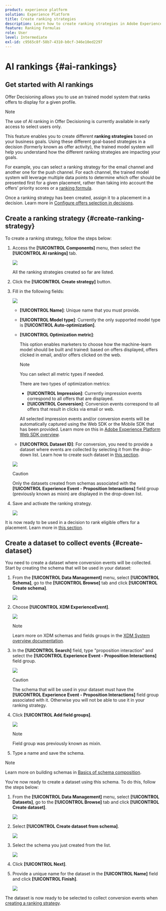 ```yaml
---
product: experience platform
solution: Experience Platform
title: Create ranking strategies
description: Learn how to create ranking strategies in Adobe Experience Platform.
feature: Ranking Formulas
role: User
level: Intermediate
exl-id: c9565c8f-58b7-4310-b0cf-346e10ed2297
---
```

# AI rankings {#ai-rankings}

## Get started with AI rankings

Offer Decisioning allows you to use an trained model system that ranks offers to display for a given profile.

>[!NOTE]
>
>The use of AI ranking in Offer Decisioning is currently available in early access to select users only.

This feature enables you to create different **ranking strategies** based on your business goals. Using these different goal-based strategies in a decision (formerly known as offer activity), the trained model system will help you understand how the different ranking strategies are impacting your goals.

For example, you can select a ranking strategy for the email channel and another one for the push channel. For each channel, the trained model system will leverage multiple data points to determine which offer should be presented first for a given placement, rather than taking into account the offers’ priority scores or a [ranking formula](create-ranking-formulas.md).

<!--This feature is not enabled by default. To be able to use it, reach out to your Adobe contact.-->

Once a ranking strategy has been created, assign it to a placement in a decision. Learn more in [Configure offers selection in decisions](../offer-activities/configure-offer-selection.md).

## Create a ranking strategy {#create-ranking-strategy}

To create a ranking strategy, follow the steps below:

1. Access the **[!UICONTROL Components]** menu, then select the **[!UICONTROL AI rankings]** tab.

    ![](../assets/ai-ranking-list.png)

    All the ranking strategies created so far are listed.

1. Click the **[!UICONTROL Create strategy]** button.

1. Fill in the following fields:

    ![](../assets/ai-ranking-fields.png)

    * **[!UICONTROL Name]**: Unique name that you must provide.

    * **[!UICONTROL Model type]**: Currently the only supported model type is **[!UICONTROL Auto-optimization]**.<!--More will be supported in the future so the drop-down list will be enabled.-->

    * **[!UICONTROL Optimization metric]**:
    
        This option enables marketers to choose how the machine-learn model should be built and trained: based on offers displayed, offers clicked in email, and/or offers clicked on the web.

        >[!NOTE]
        >
        >You can select all metric types if needed.

        There are two types of optimization metrics:
        * **[!UICONTROL Impression]**: Currently impression events correspond to all offers that are displayed.
        * **[!UICONTROL Conversion]**: Conversion events correspond to all offers that result in clicks via email or web.

        All selected impression events and/or conversion events will be automatically captured using the Web SDK or the Mobile SDK that has been provided. Learn more on this in [Adobe Experience Platform Web SDK overview](https://experienceleague.adobe.com/docs/experience-platform/edge/home.html?lang=en).

    * **[!UICONTROL Dataset ID]**: For conversion, you need to provide a dataset where events are collected by selecting it from the drop-down list. Learn how to create such dataset in [this section](#create-dataset). <!--This dataset needs to be associated with a schema that must have the **[!UICONTROL Proposition Interactions]** field group (previously known as mixin) associated with it.-->

    ![](../assets/ai-ranking-dataset-id.png)
    
    >[!CAUTION]
    >
    >Only the datasets created from schemas associated with the **[!UICONTROL Experience Event - Proposition Interactions]** field group (previously known as mixin) are displayed in the drop-down list.

1. Save and activate the ranking strategy.

    ![](../assets/ai-ranking-save-activate.png)

It is now ready to be used in a decision to rank eligible offers for a placement. Learn more in [this section](../offer-activities/configure-offer-selection.md#use-ranking-strategy).<!--TBC?-->

## Create a dataset to collect events {#create-dataset}

You need to create a dataset where conversion events will be collected. Start by creating the schema that will be used in your dataset:

1. From the **[!UICONTROL Data Management]** menu, select **[!UICONTROL Schema]**, go to the **[!UICONTROL Browse]** tab and click **[!UICONTROL Create schema]**.

    ![](../assets/ai-ranking-create-schema.png)

1. Choose **[!UICONTROL XDM ExperienceEvent]**.

    ![](../assets/ai-ranking-xdm-event.png)

    >[!NOTE]
    >
    >    Learn more on XDM schemas and fields groups in the [XDM System overview documentation](https://experienceleague.adobe.com/docs/experience-platform/xdm/home.html?lang=en).


1. In the **[!UICONTROL Search]** field, type "proposition interaction" and select the **[!UICONTROL Experience Event - Proposition Interactions]** field group.

    ![](../assets/ai-ranking-proposition-interactions.png)

    >[!CAUTION]
    >
    >    The schema that will be used in your dataset must have the **[!UICONTROL Experience Event - Proposition Interactions]** field group associated with it. Otherwise you will not be able to use it in your ranking strategy.

1. Click **[!UICONTROL Add field groups]**.

    ![](../assets/ai-ranking-add-field-group.png)

    >[!NOTE]
    >Field group was previously known as mixin.
    >    


1. Type a name and save the schema.<!--How do you edit the fields in this new schema? Examples?-->

>[!NOTE]
>
>    Learn more on building schemas in [Basics of schema composition](https://experienceleague.adobe.com/docs/experience-platform/xdm/schema/composition.html?lang=en#understanding-schemas).

You're now ready to create a dataset using this schema. To do this, follow the steps below:

1. From the **[!UICONTROL Data Management]** menu, select **[!UICONTROL Datasets]**, go to the **[!UICONTROL Browse]** tab and click **[!UICONTROL Create dataset]**.

    ![](../assets/ai-ranking-create-dataset.png)

1. Select **[!UICONTROL Create dataset from schema]**.

    ![](../assets/ai-ranking-create-dataset-from-schema.png)
    
1. Select the schema you just created from the list.

    ![](../assets/ai-ranking-dataset-select-schema.png)

1. Click **[!UICONTROL Next]**.

1. Provide a unique name for the dataset in the **[!UICONTROL Name]** field and click **[!UICONTROL Finish]**.

    ![](../assets/ai-ranking-dataset-name.png)

The dataset is now ready to be selected to collect conversion events when [creating a ranking strategy](#create-ranking-strategy).

<!--## Using a ranking strategy {#using-ranking}

To use the ranking strategy you created above, follow the steps below:

Once a ranking strategy has been created, you can assign it to a placement in a decision (previously known as offer activity). For more on this, see [Configure offers selection in decisions](../offer-activities/configure-offer-selection.md).

1. Create a decision.
1. Add a placement.
1. Add a collection.
1. Choose to rank offers by AI ranking (select it from the drop-down list).
1. Click Add ranking.
1. Select the ranking strategy that you created. All the details of the ranking strategy are displayed.
1. Click Next to confirm.
1. Save your decision.

It is now ready to be used in a decision to rank eligible offers for a placement (see [Configure offers selection in decisions](../offer-activities/configure-offer-selection.md)).-->
